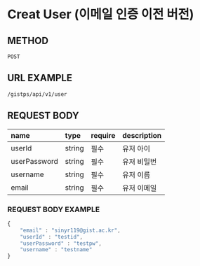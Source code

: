 # Creat User \(이메일 인증 이전 버전\)



## METHOD

```text
POST
```

## URL EXAMPLE

```text
/gistps/api/v1/user
```



## REQUEST BODY

| name | type | require | description |
| :--- | :--- | :--- | :--- |
| userId | string | 필수 | 유저 아이 |
| userPassword | string | 필수 | 유저 비밀번 |
| username | string | 필수 | 유저 이름 |
| email | string | 필수 | 유저 이메일 |

### REQUEST BODY EXAMPLE

```javascript
{
    "email" : "sinyr119@gist.ac.kr",
    "userId" : "testid", 
    "userPassword" : "testpw", 
    "username" : "testname"
}
```

